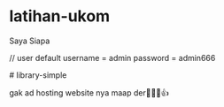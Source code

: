 # latihan-ukom
Saya Siapa

// user default
username = admin
password = admin666

<????>
#   l i b r a r y - s i m p l e   

gak ad hosting website nya maap der🙏🙏😊👍
 
 
